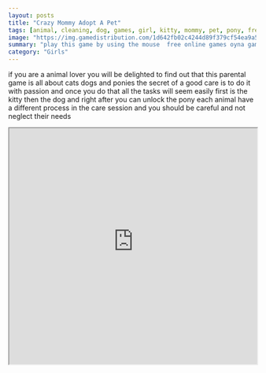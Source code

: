 ```yaml
---
layout: posts
title: "Crazy Mommy Adopt A Pet"
tags: [animal, cleaning, dog, games, girl, kitty, mommy, pet, pony, free, online, games, oyna, game, free, games, play, play, games]
image: "https://img.gamedistribution.com/1d642fb02c4244d89f379cf54ea9a554.jpg"
summary: "play this game by using the mouse  free online games oyna game free games play play games"
category: "Girls"
---
```


if you are a animal lover you will be delighted to find out that this parental game is all about cats dogs and ponies the secret of a good care is to do it with passion and once you do that all the tasks will seem easily first is the kitty then the dog and right after you can unlock the pony each animal have a different process in the care session and you should be careful and not neglect their needs

<iframe width="100%" height="480px;" src="https://flash.gamedistribution.com?game=1d642fb02c4244d89f379cf54ea9a554"></iframe>